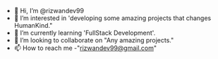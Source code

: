 - 👋 Hi, I’m @rizwandev99
- 👀 I’m interested in 'developing some amazing projects that changes HumanKind."
- 🌱 I’m currently learning 'FullStack Development'.
- 💞️ I’m looking to collaborate on "Any amazing projects."
- 📫 How to reach me -"rizwandev99@gmail.com"

<!---
rizwandev99/rizwandev99 is a ✨ special ✨ repository because its `README.md` (this file) appears on your GitHub profile.
You can click the Preview link to take a look at your changes.
--->
